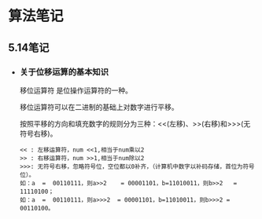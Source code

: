 # 算法笔记

## 5.14笔记

- ### 关于位移运算的基本知识

  移位运算符 是位操作运算符的一种。

  移位运算符可以在二进制的基础上对数字进行平移。

  按照平移的方向和填充数字的规则分为三种：<<(左移)、>>(右移)和>>>(无符号右移)。

  ```
  << : 左移运算符，num <<1,相当于num乘以2
  >> : 右移运算符，num >>1,相当于num除以2
  >>>: 无符号右移，忽略符号位，空位都以0补齐，（计算机中数字以补码存储，首位为符号位）。
  如：a  =  00110111，则a>>2    = 00001101，b=11010011，则b>>2   =  11110100；  
  如：a  =  00110111，则a>>>2  = 00001101，b=11010011，则b>>>2 =  00110100。
  ```

  
  